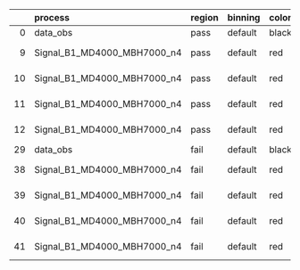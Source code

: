|    | process                     | region   | binning   | color   | process_type   |   scale | variation   | source_filename                                                      | source_histname    | alias                       | title     |   combine_idx |     lnN |   shapes | syst_type   | direction   | variation_alias   |
|---:|:----------------------------|:---------|:----------|:--------|:---------------|--------:|:------------|:---------------------------------------------------------------------|:-------------------|:----------------------------|:----------|--------------:|--------:|---------:|:------------|:------------|:------------------|
|  0 | data_obs                    | pass     | default   | black   | DATA           |       1 | nominal     | ./histograms_for_2DAlphabet_v18//BH_Data.root                        | hpass              | Data                        | Data      |           nan | nan     |      nan | nan         | nan         | nan               |
|  9 | Signal_B1_MD4000_MBH7000_n4 | pass     | default   | red     | SIGNAL         |       1 | lumi        | ./histograms_for_2DAlphabet_v18//BH_Signal_B1_MD4000_MBH7000_n4.root | hpass              | Signal_B1_MD4000_MBH7000_n4 | BH signal |           nan |   1.016 |      nan | lnN         | nan         | nan               |
| 10 | Signal_B1_MD4000_MBH7000_n4 | pass     | default   | red     | SIGNAL         |       1 | SVM         | ./histograms_for_2DAlphabet_v18//BH_Signal_B1_MD4000_MBH7000_n4.root | hpass_SVMsyst_up   | Signal_B1_MD4000_MBH7000_n4 | BH signal |           nan | nan     |        1 | shapes      | Up          | SVMsyst           |
| 11 | Signal_B1_MD4000_MBH7000_n4 | pass     | default   | red     | SIGNAL         |       1 | SVM         | ./histograms_for_2DAlphabet_v18//BH_Signal_B1_MD4000_MBH7000_n4.root | hpass_SVMsyst_down | Signal_B1_MD4000_MBH7000_n4 | BH signal |           nan | nan     |        1 | shapes      | Down        | SVMsyst           |
| 12 | Signal_B1_MD4000_MBH7000_n4 | pass     | default   | red     | SIGNAL         |       1 | nominal     | ./histograms_for_2DAlphabet_v18//BH_Signal_B1_MD4000_MBH7000_n4.root | hpass              | Signal_B1_MD4000_MBH7000_n4 | BH signal |           nan | nan     |      nan | nan         | nan         | nan               |
| 29 | data_obs                    | fail     | default   | black   | DATA           |       1 | nominal     | ./histograms_for_2DAlphabet_v18//BH_Data.root                        | hfail              | Data                        | Data      |           nan | nan     |      nan | nan         | nan         | nan               |
| 38 | Signal_B1_MD4000_MBH7000_n4 | fail     | default   | red     | SIGNAL         |       1 | lumi        | ./histograms_for_2DAlphabet_v18//BH_Signal_B1_MD4000_MBH7000_n4.root | hfail              | Signal_B1_MD4000_MBH7000_n4 | BH signal |           nan |   1.016 |      nan | lnN         | nan         | nan               |
| 39 | Signal_B1_MD4000_MBH7000_n4 | fail     | default   | red     | SIGNAL         |       1 | SVM         | ./histograms_for_2DAlphabet_v18//BH_Signal_B1_MD4000_MBH7000_n4.root | hfail_SVMsyst_up   | Signal_B1_MD4000_MBH7000_n4 | BH signal |           nan | nan     |        1 | shapes      | Up          | SVMsyst           |
| 40 | Signal_B1_MD4000_MBH7000_n4 | fail     | default   | red     | SIGNAL         |       1 | SVM         | ./histograms_for_2DAlphabet_v18//BH_Signal_B1_MD4000_MBH7000_n4.root | hfail_SVMsyst_down | Signal_B1_MD4000_MBH7000_n4 | BH signal |           nan | nan     |        1 | shapes      | Down        | SVMsyst           |
| 41 | Signal_B1_MD4000_MBH7000_n4 | fail     | default   | red     | SIGNAL         |       1 | nominal     | ./histograms_for_2DAlphabet_v18//BH_Signal_B1_MD4000_MBH7000_n4.root | hfail              | Signal_B1_MD4000_MBH7000_n4 | BH signal |           nan | nan     |      nan | nan         | nan         | nan               |